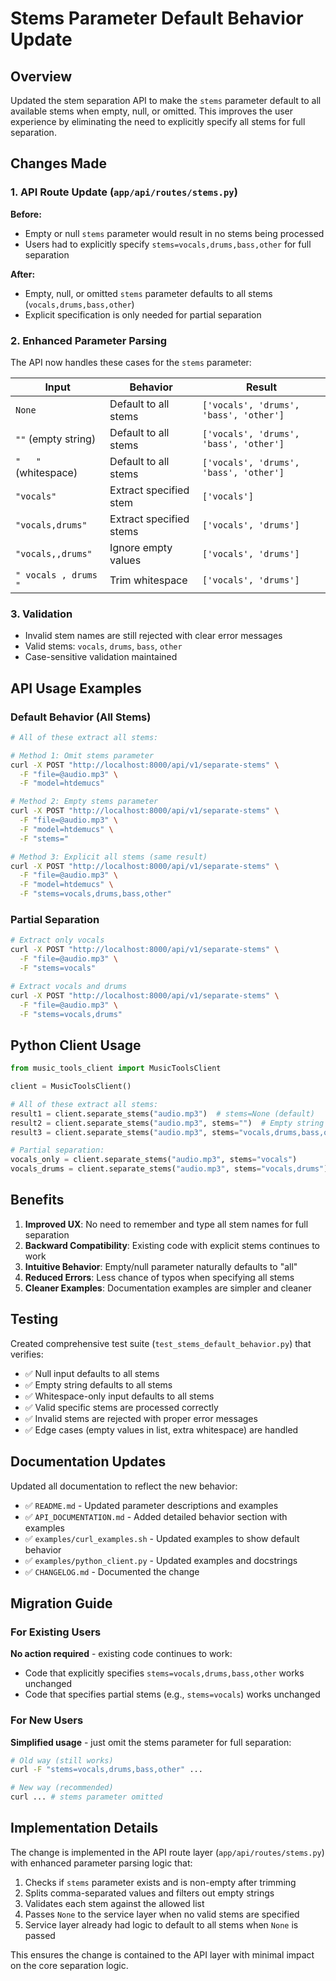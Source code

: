# Stems Parameter Default Behavior Update

## Overview

Updated the stem separation API to make the `stems` parameter default to all available stems when empty, null, or omitted. This improves the user experience by eliminating the need to explicitly specify all stems for full separation.

## Changes Made

### 1. API Route Update (`app/api/routes/stems.py`)

**Before:**
- Empty or null `stems` parameter would result in no stems being processed
- Users had to explicitly specify `stems=vocals,drums,bass,other` for full separation

**After:**
- Empty, null, or omitted `stems` parameter defaults to all stems (`vocals,drums,bass,other`)
- Explicit specification is only needed for partial separation

### 2. Enhanced Parameter Parsing

The API now handles these cases for the `stems` parameter:

| Input | Behavior | Result |
|-------|----------|--------|
| `None` | Default to all stems | `['vocals', 'drums', 'bass', 'other']` |
| `""` (empty string) | Default to all stems | `['vocals', 'drums', 'bass', 'other']` |
| `"   "` (whitespace) | Default to all stems | `['vocals', 'drums', 'bass', 'other']` |
| `"vocals"` | Extract specified stem | `['vocals']` |
| `"vocals,drums"` | Extract specified stems | `['vocals', 'drums']` |
| `"vocals,,drums"` | Ignore empty values | `['vocals', 'drums']` |
| `" vocals , drums "` | Trim whitespace | `['vocals', 'drums']` |

### 3. Validation

- Invalid stem names are still rejected with clear error messages
- Valid stems: `vocals`, `drums`, `bass`, `other`
- Case-sensitive validation maintained

## API Usage Examples

### Default Behavior (All Stems)

```bash
# All of these extract all stems:

# Method 1: Omit stems parameter
curl -X POST "http://localhost:8000/api/v1/separate-stems" \
  -F "file=@audio.mp3" \
  -F "model=htdemucs"

# Method 2: Empty stems parameter
curl -X POST "http://localhost:8000/api/v1/separate-stems" \
  -F "file=@audio.mp3" \
  -F "model=htdemucs" \
  -F "stems="

# Method 3: Explicit all stems (same result)
curl -X POST "http://localhost:8000/api/v1/separate-stems" \
  -F "file=@audio.mp3" \
  -F "model=htdemucs" \
  -F "stems=vocals,drums,bass,other"
```

### Partial Separation

```bash
# Extract only vocals
curl -X POST "http://localhost:8000/api/v1/separate-stems" \
  -F "file=@audio.mp3" \
  -F "stems=vocals"

# Extract vocals and drums
curl -X POST "http://localhost:8000/api/v1/separate-stems" \
  -F "file=@audio.mp3" \
  -F "stems=vocals,drums"
```

## Python Client Usage

```python
from music_tools_client import MusicToolsClient

client = MusicToolsClient()

# All of these extract all stems:
result1 = client.separate_stems("audio.mp3")  # stems=None (default)
result2 = client.separate_stems("audio.mp3", stems="")  # Empty string
result3 = client.separate_stems("audio.mp3", stems="vocals,drums,bass,other")  # Explicit

# Partial separation:
vocals_only = client.separate_stems("audio.mp3", stems="vocals")
vocals_drums = client.separate_stems("audio.mp3", stems="vocals,drums")
```

## Benefits

1. **Improved UX**: No need to remember and type all stem names for full separation
2. **Backward Compatibility**: Existing code with explicit stems continues to work
3. **Intuitive Behavior**: Empty/null parameter naturally defaults to "all"
4. **Reduced Errors**: Less chance of typos when specifying all stems
5. **Cleaner Examples**: Documentation examples are simpler and cleaner

## Testing

Created comprehensive test suite (`test_stems_default_behavior.py`) that verifies:
- ✅ Null input defaults to all stems
- ✅ Empty string defaults to all stems  
- ✅ Whitespace-only input defaults to all stems
- ✅ Valid specific stems are processed correctly
- ✅ Invalid stems are rejected with proper error messages
- ✅ Edge cases (empty values in list, extra whitespace) are handled

## Documentation Updates

Updated all documentation to reflect the new behavior:
- ✅ `README.md` - Updated parameter descriptions and examples
- ✅ `API_DOCUMENTATION.md` - Added detailed behavior section with examples
- ✅ `examples/curl_examples.sh` - Updated examples to show default behavior
- ✅ `examples/python_client.py` - Updated examples and docstrings
- ✅ `CHANGELOG.md` - Documented the change

## Migration Guide

### For Existing Users

**No action required** - existing code continues to work:
- Code that explicitly specifies `stems=vocals,drums,bass,other` works unchanged
- Code that specifies partial stems (e.g., `stems=vocals`) works unchanged

### For New Users

**Simplified usage** - just omit the stems parameter for full separation:
```bash
# Old way (still works)
curl -F "stems=vocals,drums,bass,other" ...

# New way (recommended)
curl ... # stems parameter omitted
```

## Implementation Details

The change is implemented in the API route layer (`app/api/routes/stems.py`) with enhanced parameter parsing logic that:

1. Checks if `stems` parameter exists and is non-empty after trimming
2. Splits comma-separated values and filters out empty strings
3. Validates each stem against the allowed list
4. Passes `None` to the service layer when no valid stems are specified
5. Service layer already had logic to default to all stems when `None` is passed

This ensures the change is contained to the API layer with minimal impact on the core separation logic.
